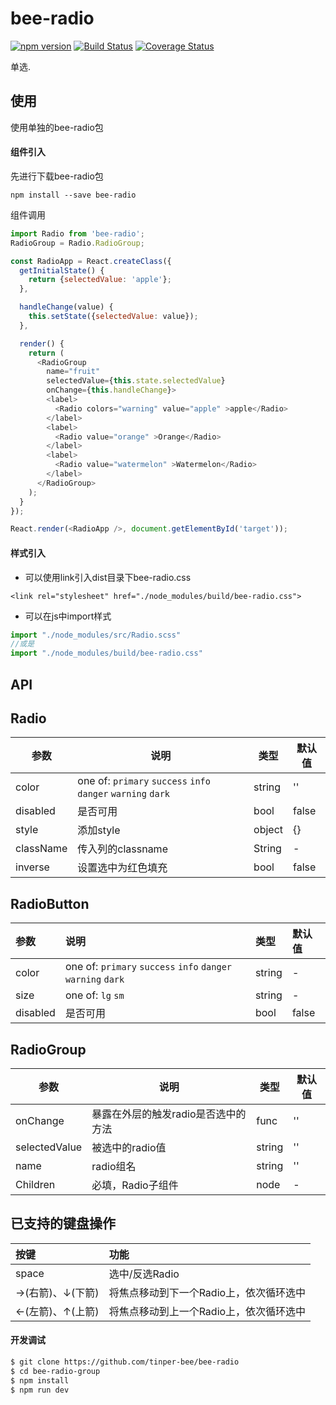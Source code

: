 # bee-radio
[![npm version](https://img.shields.io/npm/v/bee-radio.svg)](https://www.npmjs.com/package/bee-radio)
[![Build Status](https://img.shields.io/travis/tinper-bee/bee-radio/master.svg)](https://travis-ci.org/tinper-bee/bee-radio)
[![Coverage Status](https://coveralls.io/repos/github/tinper-bee/bee-radio/badge.svg?branch=master)](https://coveralls.io/github/tinper-bee/bee-radio?branch=master)

单选.

## 使用
使用单独的bee-radio包
#### 组件引入
先进行下载bee-radio包

```
npm install --save bee-radio
```
组件调用
```js
import Radio from 'bee-radio';
RadioGroup = Radio.RadioGroup;

const RadioApp = React.createClass({
  getInitialState() {
    return {selectedValue: 'apple'};
  },

  handleChange(value) {
    this.setState({selectedValue: value});
  },

  render() {
    return (
      <RadioGroup
        name="fruit"
        selectedValue={this.state.selectedValue}
        onChange={this.handleChange}>
        <label>
          <Radio colors="warning" value="apple" >apple</Radio>
        </label>
        <label>
          <Radio value="orange" >Orange</Radio>
        </label>
        <label>
          <Radio value="watermelon" >Watermelon</Radio>
        </label>
      </RadioGroup>
    );
  }
});

React.render(<RadioApp />, document.getElementById('target'));

```
#### 样式引入
- 可以使用link引入dist目录下bee-radio.css
```
<link rel="stylesheet" href="./node_modules/build/bee-radio.css">
```
- 可以在js中import样式
```js
import "./node_modules/src/Radio.scss"
//或是
import "./node_modules/build/bee-radio.css"
```


## API

## Radio

|参数|说明|类型|默认值|
|---|----|---|------|
|color|one of: `primary` `success` `info` `danger`  `warning` `dark`|string|''|
|disabled|是否可用|bool|false|
| style  | 添加style | object| {} |
|className|传入列的classname|String	|-|
|inverse|设置选中为红色填充|bool|false|

## RadioButton

|参数|说明|类型|默认值|
|:---|:----|:---|:------|
|color|one of: `primary` `success` `info` `danger`  `warning` `dark`|string|-|
|size|one of: `lg` `sm`|string|-|
|disabled|是否可用|bool|false|

## RadioGroup

|参数|说明|类型|默认值|
|---|----|---|------|
|onChange|暴露在外层的触发radio是否选中的方法|func|''|
|selectedValue|被选中的radio值|string|''|
|name|radio组名|string|''|
|Children|必填，Radio子组件|node|-|

## 已支持的键盘操作

|按键|功能|
|:---|:----|
|space |选中/反选Radio|
|→(右箭)、↓(下箭) |将焦点移动到下一个Radio上，依次循环选中|
|←(左箭)、↑(上箭) |将焦点移动到上一个Radio上，依次循环选中|

#### 开发调试

```sh
$ git clone https://github.com/tinper-bee/bee-radio
$ cd bee-radio-group
$ npm install
$ npm run dev
```
